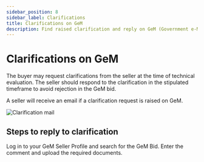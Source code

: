 ```yaml
---
sidebar_position: 8
sidebar_label: Clarifications
title: Clarifications on GeM
description: Find raised clarification and reply on GeM (Government e-Marketplace)
---
```


# Clarifications on GeM
The buyer may request clarifications from the seller at the time of technical evaluation. The seller should respond to the clarification in the stipulated timeframe to avoid rejection in the GeM bid.

A seller will receive an email if a clarification request is raised on GeM.

![Clarification mail](/img/doc/clarification.jpg)

## Steps to reply to clarification
Log in to your GeM Seller Profile and search for the GeM Bid.
Enter the comment and upload the required documents.